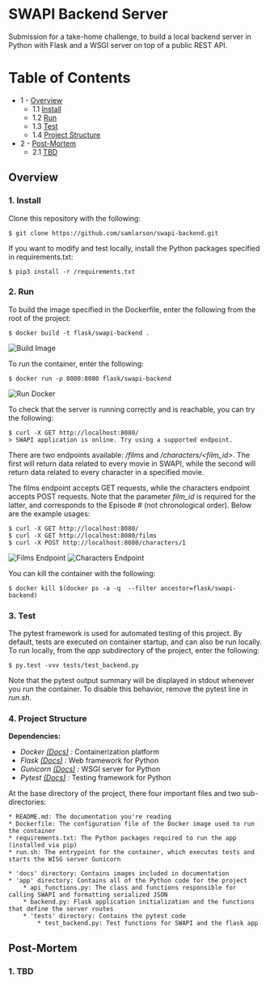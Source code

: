 # SWAPI Backend Server
Submission for a take-home challenge, to build a local backend server in Python with Flask and a WSGI server on top of a 
public REST API.

# Table of Contents
* 1 - [Overview](#section-1)
    * 1.1 [Install](#section-1-1)
    * 1.2 [Run](#section-1-2)
    * 1.3 [Test](#section-1-3)
    * 1.4 [Project Structure](#section-1-4)
* 2 - [Post-Mortem](#section-2)
    * 2.1 [TBD](#section-2-1)
    
    
<a name="section-1"></a>
## Overview

<a name="section-1-1"></a>
### 1. Install

Clone this repository with the following:

    $ git clone https://github.com/samlarson/swapi-backend.git

If you want to modify and test locally, install the Python packages specified in requirements.txt:

    $ pip3 install -r /requirements.txt

<a name="section-1-2"></a>
### 2. Run

To build the image specified in the Dockerfile, enter the following from the root of the project:

    $ docker build -t flask/swapi-backend .

![Build Image](./docs/docker_build.png)

To run the container, enter the following:

    $ docker run -p 8080:8080 flask/swapi-backend
    
![Run Docker](./docs/docker_run.png)
    
To check that the server is running correctly and is reachable, you can try the following:

    $ curl -X GET http://localhost:8080/
    > SWAPI application is online. Try using a supported endpoint.

There are two endpoints available: */films* and */characters/<film_id>*. The first will return data related to every 
movie in SWAPI, while the second will return data related to every character in a specified movie.

The films endpoint accepts GET requests, while the characters endpoint accepts POST requests. 
Note that the parameter *film_id* is required for the latter, and corresponds to the Episode # (not chronological order).
Below are the example usages:

    $ curl -X GET http://localhost:8080/
    $ curl -X GET http://localhost:8080/films
    $ curl -X POST http://localhost:8080/characters/1

![Films Endpoint](./docs/docker_films.png)
![Characters Endpoint](./docs/docker_chars.png)

You can kill the container with the following:

    $ docker kill $(docker ps -a -q  --filter ancestor=flask/swapi-backend)
    
<a name="section-1-3"></a>
### 3. Test

The pytest framework is used for automated testing of this project. By default, tests are executed on container startup, 
and can also be run locally. To run locally, from the *app* subdirectory of the project, enter the following:

    $ py.test -vvv tests/test_backend.py

Note that the pytest output summary will be displayed in stdout whenever you run the container. To disable this behavior, 
remove the pytest line in *run.sh*.

<a name="section-1-4"></a>
### 4. Project Structure

**Dependencies:**

- *Docker [(Docs)](https://docs.docker.com/) :* 
Containerization platform
- *Flask [(Docs)](https://flask.palletsprojects.com/en/1.1.x/) :* 
Web framework for Python
- *Gunicorn [(Docs)](https://docs.gunicorn.org/en/stable/) :* 
WSGI server for Python
- *Pytest [(Docs)](https://docs.pytest.org/en/stable/contents.html#toc) :* 
Testing framework for Python

At the base directory of the project, there four important files and two sub-directories:
    
    * README.md: The documentation you're reading
    * Dockerfile: The configuration file of the Docker image used to run the container
    * requirements.txt: The Python packages required to run the app (installed via pip)
    * run.sh: The entrypoint for the container, which executes tests and starts the WISG server Gunicorn
    
    * 'docs' directory: Contains images included in documentation
    * 'app' directory: Contains all of the Python code for the project
        * api_functions.py: The class and functions responsible for calling SWAPI and formatting serialized JSON
        * backend.py: Flask application initialization and the functions that define the server routes
        * 'tests' directory: Contains the pytest code
            * test_backend.py: Test functions for SWAPI and the flask app


<a name="section-2"></a>
## Post-Mortem

<a name="section-2-1"></a>
### 1. TBD
